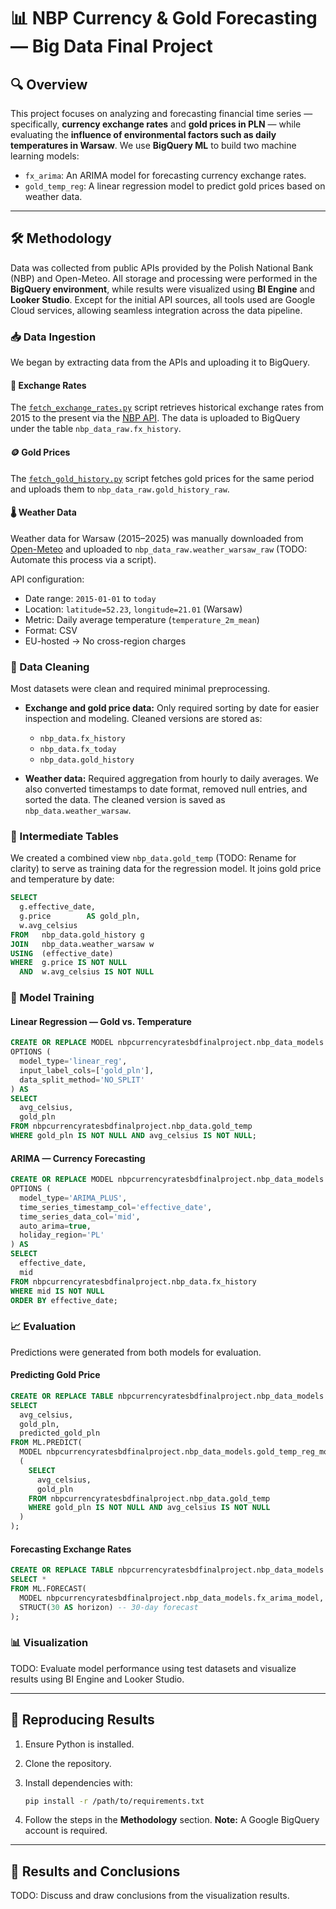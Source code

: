 # 📊 NBP Currency & Gold Forecasting — Big Data Final Project

## 🔍 Overview

This project focuses on analyzing and forecasting financial time series — specifically, **currency exchange rates** and **gold prices in PLN** — while evaluating the **influence of environmental factors such as daily temperatures in Warsaw**.
We use **BigQuery ML** to build two machine learning models:

- `fx_arima`: An ARIMA model for forecasting currency exchange rates.
- `gold_temp_reg`: A linear regression model to predict gold prices based on weather data.

---

## 🛠️ Methodology

Data was collected from public APIs provided by the Polish National Bank (NBP) and Open-Meteo. All storage and processing were performed in the **BigQuery environment**, while results were visualized using **BI Engine** and **Looker Studio**. Except for the initial API sources, all tools used are Google Cloud services, allowing seamless integration across the data pipeline.

### 📥 Data Ingestion

We began by extracting data from the APIs and uploading it to BigQuery.

#### 💱 Exchange Rates

The [`fetch_exchange_rates.py`](scripts/fetch_exchange_rates.py) script retrieves historical exchange rates from 2015 to the present via the [NBP API](https://api.nbp.pl/en.html). The data is uploaded to BigQuery under the table `nbp_data_raw.fx_history`.

#### 🪙 Gold Prices

The [`fetch_gold_history.py`](scripts/fetch_gold_history.py) script fetches gold prices for the same period and uploads them to `nbp_data_raw.gold_history_raw`.

#### 🌡️ Weather Data

Weather data for Warsaw (2015–2025) was manually downloaded from [Open-Meteo](https://open-meteo.com/en/docs) and uploaded to `nbp_data_raw.weather_warsaw_raw` (TODO: Automate this process via a script).

API configuration:

- Date range: `2015-01-01` to `today`
- Location: `latitude=52.23`, `longitude=21.01` (Warsaw)
- Metric: Daily average temperature (`temperature_2m_mean`)
- Format: CSV
- EU-hosted → No cross-region charges

### 🧹 Data Cleaning

Most datasets were clean and required minimal preprocessing.

- **Exchange and gold price data:** Only required sorting by date for easier inspection and modeling. Cleaned versions are stored as:

  - `nbp_data.fx_history`
  - `nbp_data.fx_today`
  - `nbp_data.gold_history`

- **Weather data:** Required aggregation from hourly to daily averages. We also converted timestamps to date format, removed null entries, and sorted the data. The cleaned version is saved as `nbp_data.weather_warsaw`.

### 🧾 Intermediate Tables

We created a combined view `nbp_data.gold_temp` (TODO: Rename for clarity) to serve as training data for the regression model. It joins gold price and temperature by date:

```sql
SELECT
  g.effective_date,
  g.price        AS gold_pln,
  w.avg_celsius
FROM   nbp_data.gold_history g
JOIN   nbp_data.weather_warsaw w
USING  (effective_date)
WHERE  g.price IS NOT NULL
  AND  w.avg_celsius IS NOT NULL
```

### 🤖 Model Training

#### Linear Regression — Gold vs. Temperature

```sql
CREATE OR REPLACE MODEL nbpcurrencyratesbdfinalproject.nbp_data_models.gold_temp_reg_model
OPTIONS (
  model_type='linear_reg',
  input_label_cols=['gold_pln'],
  data_split_method='NO_SPLIT'
) AS
SELECT
  avg_celsius,
  gold_pln
FROM nbpcurrencyratesbdfinalproject.nbp_data.gold_temp
WHERE gold_pln IS NOT NULL AND avg_celsius IS NOT NULL;
```

#### ARIMA — Currency Forecasting

```sql
CREATE OR REPLACE MODEL nbpcurrencyratesbdfinalproject.nbp_data_models.fx_arima_model
OPTIONS (
  model_type='ARIMA_PLUS',
  time_series_timestamp_col='effective_date',
  time_series_data_col='mid',
  auto_arima=true,
  holiday_region='PL'
) AS
SELECT
  effective_date,
  mid
FROM nbpcurrencyratesbdfinalproject.nbp_data.fx_history
WHERE mid IS NOT NULL
ORDER BY effective_date;
```

### 📈 Evaluation

Predictions were generated from both models for evaluation.

#### Predicting Gold Price

```sql
CREATE OR REPLACE TABLE nbpcurrencyratesbdfinalproject.nbp_data_models.gold_temp_predictions AS
SELECT
  avg_celsius,
  gold_pln,
  predicted_gold_pln
FROM ML.PREDICT(
  MODEL nbpcurrencyratesbdfinalproject.nbp_data_models.gold_temp_reg_model,
  (
    SELECT
      avg_celsius,
      gold_pln
    FROM nbpcurrencyratesbdfinalproject.nbp_data.gold_temp
    WHERE gold_pln IS NOT NULL AND avg_celsius IS NOT NULL
  )
);
```

#### Forecasting Exchange Rates

```sql
CREATE OR REPLACE TABLE nbpcurrencyratesbdfinalproject.nbp_data_models.fx_arima_forecast AS
SELECT *
FROM ML.FORECAST(
  MODEL nbpcurrencyratesbdfinalproject.nbp_data_models.fx_arima_model,
  STRUCT(30 AS horizon) -- 30-day forecast
);
```

### 📊 Visualization

TODO: Evaluate model performance using test datasets and visualize results using BI Engine and Looker Studio.

---

## 🧪 Reproducing Results

1. Ensure Python is installed.
2. Clone the repository.
3. Install dependencies with:

   ```bash
   pip install -r /path/to/requirements.txt
   ```

4. Follow the steps in the **Methodology** section.
   **Note:** A Google BigQuery account is required.

---

## 📌 Results and Conclusions

TODO: Discuss and draw conclusions from the visualization results.
